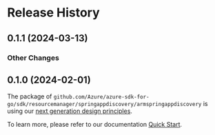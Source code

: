 # Release History

## 0.1.1 (2024-03-13)
### Other Changes


## 0.1.0 (2024-02-01)

The package of `github.com/Azure/azure-sdk-for-go/sdk/resourcemanager/springappdiscovery/armspringappdiscovery` is using our [next generation design principles](https://azure.github.io/azure-sdk/general_introduction.html).

To learn more, please refer to our documentation [Quick Start](https://aka.ms/azsdk/go/mgmt).
